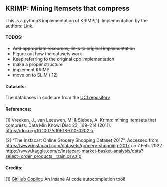 ## KRIMP: Mining Itemsets that compress

This is a python3 implementation of KRIMP[1].
Implementation by the authors:
[Link.](http://www.cs.uu.nl/groups/ADA/krimp/)
#### TODOS:
- ~~Add appropriate resources, links to original implementation~~
- Figure out how the datasets work
- Keep referring to the original cpp implementation
- make a proper structure
- implement KRIMP
- move on to SLIM ('12)

#### Datasets:
The databases in code are from the [UCI repository](https://archive.ics.uci.edu/ml/datasets.php)
#### References:
[1] Vreeken, J., van Leeuwen, M. & Siebes, A. Krimp: mining itemsets that compress. Data Min Knowl Disc 23, 169–214 (2011). https://doi.org/10.1007/s10618-010-0202-x

[2] “The Instacart Online Grocery Shopping Dataset 2017”, Accessed from https://www.instacart.com/datasets/grocery-shopping-2017 on 7 Feb. 2022
https://www.kaggle.com/c/instacart-market-basket-analysis/data?select=order_products__train.csv.zip

#### Credits:
[1] [GitHub Copilot](https://copilot.github.com): An insane AI code autocompletion tool!